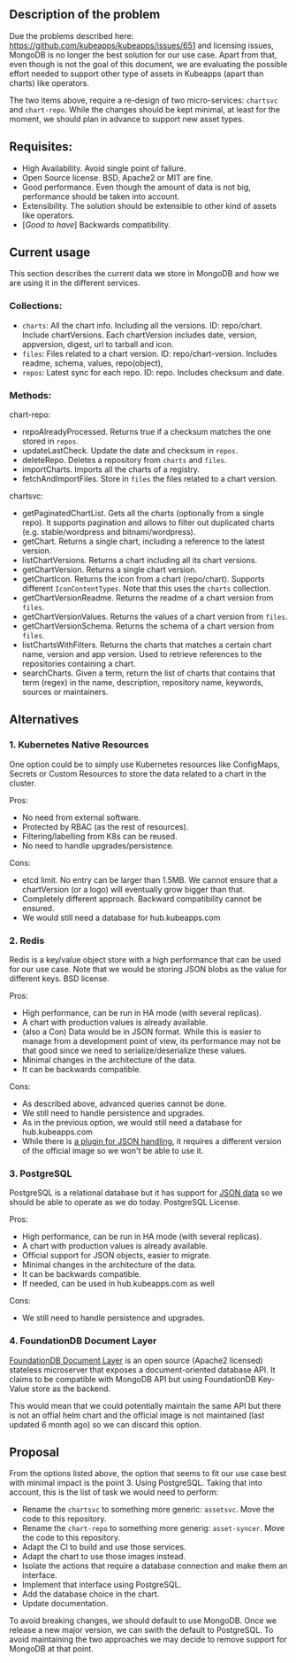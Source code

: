 ## Description of the problem

Due the problems described here: https://github.com/kubeapps/kubeapps/issues/651 and licensing issues, MongoDB is no longer the best solution for our use case. Apart from that, even though is not the goal of this document, we are evaluating the possible effort needed to support other type of assets in Kubeapps (apart than charts) like operators.

The two items above, require a re-design of two micro-services: `chartsvc` and `chart-repo`. While the changes should be kept minimal, at least for the moment, we should plan in advance to support new asset types.

## Requisites:

- High Availability. Avoid single point of failure.
- Open Source license. BSD, Apache2 or MIT are fine.
- Good performance. Even though the amount of data is not big, performance should be taken into account.
- Extensibility. The solution should be extensible to other kind of assets like operators.
- [_Good to have_] Backwards compatibility.

## Current usage

This section describes the current data we store in MongoDB and how we are using it in the different services.

### Collections:

- `charts`: All the chart info. Including all the versions. ID: repo/chart. Include chartVersions. Each chartVersion includes date, version, appversion, digest, url to tarball and icon.
- `files`: Files related to a chart version. ID: repo/chart-version. Includes readme, schema, values, repo(object),
- `repos`: Latest sync for each repo. ID: repo. Includes checksum and date.

### Methods:

chart-repo:

- repoAlreadyProcessed. Returns true if a checksum matches the one stored in `repos`.
- updateLastCheck. Update the date and checksum in `repos`.
- deleteRepo. Deletes a repository from `charts` and `files`.
- importCharts. Imports all the charts of a registry.
- fetchAndImportFiles. Store in `files` the files related to a chart version.

chartsvc:

- getPaginatedChartList. Gets all the charts (optionally from a single repo). It supports pagination and allows to filter out duplicated charts (e.g. stable/wordpress and bitnami/wordpress).
- getChart. Returns a single chart, including a reference to the latest version.
- listChartVersions. Returns a chart including all its chart versions.
- getChartVersion. Returns a single chart version.
- getChartIcon. Returns the icon from a chart (repo/chart). Supports different `IconContentTypes`. Note that this uses the `charts` collection.
- getChartVersionReadme. Returns the readme of a chart version from `files`.
- getChartVersionValues. Returns the values of a chart version from `files`.
- getChartVersionSchema. Returns the schema of a chart version from `files`.
- listChartsWithFilters. Returns the charts that matches a certain chart name, version and app version. Used to retrieve references to the repositories containing a chart.
- searchCharts. Given a term, return the list of charts that contains that term (regex) in the name, description, repository name, keywords, sources or maintainers.

## Alternatives

### 1. Kubernetes Native Resources

One option could be to simply use Kubernetes resources like ConfigMaps, Secrets or Custom Resources to store the data related to a chart in the cluster.

Pros:

- No need from external software.
- Protected by RBAC (as the rest of resources).
- Filtering/labelling from K8s can be reused.
- No need to handle upgrades/persistence.

Cons:

- etcd limit. No entry can be larger than 1.5MB. We cannot ensure that a chartVersion (or a logo) will eventually grow bigger than that.
- Completely different approach. Backward compatibility cannot be ensured.
- We would still need a database for hub.kubeapps.com

### 2. Redis

Redis is a key/value object store with a high performance that can be used for our use case. Note that we would be storing JSON blobs as the value for different keys. BSD license.

Pros:

- High performance, can be run in HA mode (with several replicas).
- A chart with production values is already available.
- (also a Con) Data would be in JSON format. While this is easier to manage from a development point of view, its performance may not be that good since we need to serialize/deserialize these values.
- Minimal changes in the architecture of the data.
- It can be backwards compatible.

Cons:

- As described above, advanced queries cannot be done.
- We still need to handle persistence and upgrades.
- As in the previous option, we would still need a database for hub.kubeapps.com
- While there is [a plugin for JSON handling](https://redislabs.com/blog/redis-as-a-json-store/), it requires a different version of the official image so we won't be able to use it.

### 3. PostgreSQL

PostgreSQL is a relational database but it has support for [JSON data](https://www.postgresql.org/docs/current/functions-json.html) so we should be able to operate as we do today. PostgreSQL License.

Pros:

- High performance, can be run in HA mode (with several replicas).
- A chart with production values is already available.
- Official support for JSON objects, easier to migrate.
- Minimal changes in the architecture of the data.
- It can be backwards compatible.
- If needed, can be used in hub.kubeapps.com as well

Cons:

- We still need to handle persistence and upgrades.

### 4. FoundationDB Document Layer

[FoundationDB Document Layer](https://github.com/FoundationDB/fdb-document-layer) is an open source (Apache2 licensed) stateless microserver that exposes a document-oriented database API. It claims to be compatible with MongoDB API but using FoundationDB Key-Value store as the backend.

This would mean that we could potentially maintain the same API but there is not an offial helm chart and the official image is not maintained (last updated 6 month ago) so we can discard this option.

## Proposal

From the options listed above, the option that seems to fit our use case best with minimal impact is the point 3. Using PostgreSQL. Taking that into account, this is the list of task we would need to perform:

- Rename the `chartsvc` to something more generic: `assetsvc`. Move the code to this repository.
- Rename the `chart-repo` to something more generig: `asset-syncer`. Move the code to this repository.
- Adapt the CI to build and use those services.
- Adapt the chart to use those images instead.
- Isolate the actions that require a database connection and make them an interface.
- Implement that interface using PostgreSQL.
- Add the database choice in the chart.
- Update documentation.

To avoid breaking changes, we should default to use MongoDB. Once we release a new major version, we can swith the default to PostgreSQL. To avoid maintaining the two approaches we may decide to remove support for MongoDB at that point.
